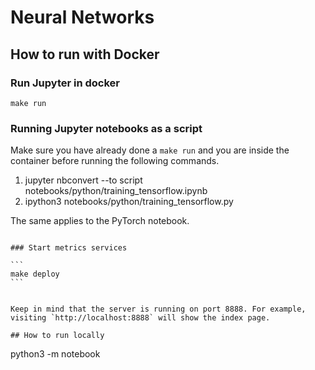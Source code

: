# Neural Networks

## How to run with Docker

### Run Jupyter in docker

````
make run
````

### Running Jupyter notebooks as a script

Make sure you have already done a `make run` and you are inside the container before running the following commands.

1. jupyter nbconvert --to script notebooks/python/training_tensorflow.ipynb
2. ipython3 notebooks/python/training_tensorflow.py

The same applies to the PyTorch notebook. 

````

### Start metrics services

```
make deploy
```


Keep in mind that the server is running on port 8888. For example, visiting `http://localhost:8888` will show the index page.

## How to run locally

````
python3 -m notebook
````